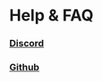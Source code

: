# Help & FAQ


### [Discord](https://discord.gg/e2XwPNTBBr)
### [Github](https://github.com/jwdeveloper/CommandsFramework) 